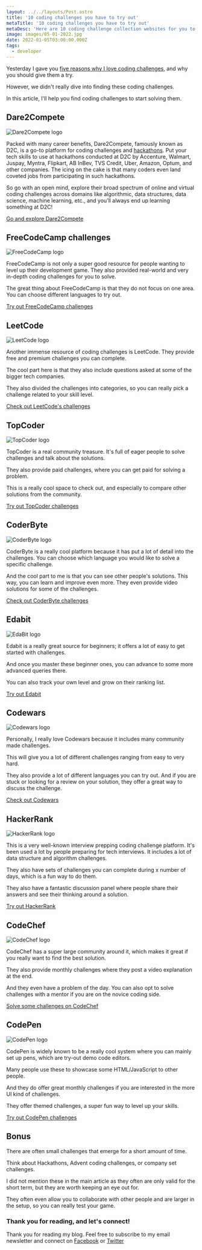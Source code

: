 ```yaml
---
layout: ../../layouts/Post.astro
title: '10 coding challenges you have to try out'
metaTitle: '10 coding challenges you have to try out'
metaDesc: 'Here are 10 coding challenge collection websites for you to try out'
image: images/05-01-2022.jpg
date: 2022-01-05T03:00:00.000Z
tags:
  - developer
---
```


Yesterday I gave you [five reasons why I love coding challenges](https://daily-dev-tips.com/posts/5-reasons-why-i-love-coding-challenges/), and why you should give them a try.

However, we didn't really dive into finding these coding challenges.

In this article, I'll help you find coding challenges to start solving them.

## Dare2Compete

![Dare2Compete logo](https://cdn.hashnode.com/res/hashnode/image/upload/v1642582342000/Eq7YAO2ia.jpeg)

Packed with many career benefits, Dare2Compete, famously known as D2C, is a go-to platform for coding challenges and [hackathons](https://dare2compete.com/hackathons). Put your tech skills to use at hackathons conducted at D2C by Accenture, Walmart, Juspay, Myntra, Flipkart, AB InBev, TVS Credit, Uber, Amazon, Optum, and other companies. The icing on the cake is that many coders even land coveted jobs from participating in such hackathons.

So go with an open mind, explore their broad spectrum of online and virtual coding challenges across domains like algorithmic, data structures, data science, machine learning, etc., and you’ll always end up learning something at D2C!

[Go and explore Dare2Compete](https://dare2compete.com/)

## FreeCodeCamp challenges

![FreeCodeCamp logo](https://cdn.hashnode.com/res/hashnode/image/upload/v1640579433869/EScySYUdj.png)

FreeCodeCamp is not only a super good resource for people wanting to level up their development game.
They also provided real-world and very in-depth coding challenges for you to solve.

The great thing about FreeCodeCamp is that they do not focus on one area. You can choose different languages to try out.

[Try out FreeCodeCamp challenges](https://www.freecodecamp.org/learn/coding-interview-prep/)

## LeetCode

![LeetCode logo](https://cdn.hashnode.com/res/hashnode/image/upload/v1640579492395/seJm2qGTU.jpeg)

Another immense resource of coding challenges is LeetCode. They provide free and premium challenges you can complete.

The cool part here is that they also include questions asked at some of the bigger tech companies.

They also divided the challenges into categories, so you can really pick a challenge related to your skill level.

[Check out LeetCode's challenges](https://leetcode.com/)

## TopCoder

![TopCoder logo](https://cdn.hashnode.com/res/hashnode/image/upload/v1640579533795/we8ZQZNKP.png)

TopCoder is a real community treasure. It's full of eager people to solve challenges and talk about the solutions.

They also provide paid challenges, where you can get paid for solving a problem.

This is a really cool space to check out, and especially to compare other solutions from the community.

[Try out TopCoder challenges](https://www.topcoder.com/challenges)

## CoderByte

![CoderByte logo](https://cdn.hashnode.com/res/hashnode/image/upload/v1640579564929/0xuWC9Sjq.png)

CoderByte is a really cool platform because it has put a lot of detail into the challenges. You can choose which language you would like to solve a specific challenge.

And the cool part to me is that you can see other people's solutions.
This way, you can learn and improve even more.
They even provide video solutions for some of the challenges.

[Check out CoderByte challenges](https://coderbyte.com/challenges)

## Edabit

![EdaBit logo](https://cdn.hashnode.com/res/hashnode/image/upload/v1640579594556/hQDf-FMz0.png)

Edabit is a really great source for beginners; it offers a lot of easy to get started with challenges.

And once you master these beginner ones, you can advance to some more advanced queries there.

You can also track your own level and grow on their ranking list.

[Try out Edabit](https://edabit.com/challenges)

## Codewars

![Codewars logo](https://cdn.hashnode.com/res/hashnode/image/upload/v1640579645725/YGlAqOpcF.png)

Personally, I really love Codewars because it includes many community made challenges.

This will give you a lot of different challenges ranging from easy to very hard.

They also provide a lot of different languages you can try out.
And if you are stuck or looking for a review on your solution, they offer a great way to discuss the challenge.

[Check out Codewars](https://www.codewars.com/)

## HackerRank

![HackerRank logo](https://cdn.hashnode.com/res/hashnode/image/upload/v1640579679857/0L5QC4aKd.jpeg)

This is a very well-known interview prepping coding challenge platform.
It's been used a lot by people preparing for tech interviews. It includes a lot of data structure and algorithm challenges.

They also have sets of challenges you can complete during x number of days, which is a fun way to do them.

They also have a fantastic discussion panel where people share their answers and see their thinking around a solution.

[Try out HackerRank](https://www.hackerrank.com/)

## CodeChef

![CodeChef logo](https://cdn.hashnode.com/res/hashnode/image/upload/v1640579751569/tYA0cVSAI.jpeg)

CodeChef has a super large community around it, which makes it great if you really want to find the best solution.

They also provide monthly challenges where they post a video explanation at the end.

And they even have a problem of the day.
You can also opt to solve challenges with a mentor if you are on the novice coding side.

[Solve some challenges on CodeChef](https://www.codechef.com/)

## CodePen

![CodePen logo](https://cdn.hashnode.com/res/hashnode/image/upload/v1640579785389/ChlK2d7ut.png)

CodePen is widely known to be a really cool system where you can mainly set up pens, which are try-out demo code editors.

Many people use these to showcase some HTML/JavaScript to other people.

And they do offer great monthly challenges if you are interested in the more UI kind of challenges.

They offer themed challenges, a super fun way to level up your skills.

[Try out CodePen challenges](https://codepen.io/challenges/)

## Bonus

There are often small challenges that emerge for a short amount of time.

Think about Hackathons, Advent coding challenges, or company set challenges.

I did not mention these in the main article as they often are only valid for the short term, but they are worth keeping an eye out for.

They often even allow you to collaborate with other people and are larger in the setup, so you can really test your game.

### Thank you for reading, and let's connect!

Thank you for reading my blog. Feel free to subscribe to my email newsletter and connect on [Facebook](https://www.facebook.com/DailyDevTipsBlog) or [Twitter](https://twitter.com/DailyDevTips1)

